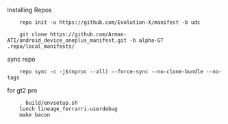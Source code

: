 Installing Repos

        repo init -u https://github.com/Evolution-X/manifest -b udc

        git clone https://github.com/Arman-ATI/android_device_oneplus_manifest.git -b alpha-GT .repo/local_manifests/
        
sync repo

        repo sync -c -j$(nproc --all) --force-sync --no-clone-bundle --no-tags

for gt2 pro
        
        . build/envsetup.sh
        lunch lineage_ferrarri-userdebug
        make bacon
